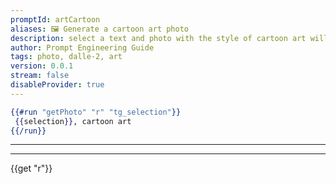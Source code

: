 ```yaml
---
promptId: artCartoon
aliases: 🖼️ Generate a cartoon art photo
description: select a text and photo with the style of cartoon art will be generated using Dalle-2
author: Prompt Engineering Guide
tags: photo, dalle-2, art
version: 0.0.1
stream: false
disableProvider: true
---
```

```handlebars
{{#run "getPhoto" "r" "tg_selection"}}
 {{selection}}, cartoon art
{{/run}}
```
***
***
{{get "r"}}